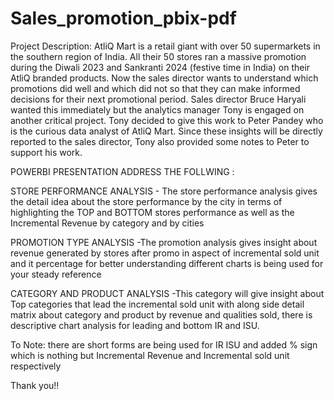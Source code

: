 # Sales_promotion_pbix-pdf
Project Description:
AtliQ Mart is a retail giant with over 50 supermarkets in the southern region of India. All their 50 stores ran a massive promotion during the Diwali 2023 and Sankranti 2024 (festive time in India) on their AtliQ branded products. Now the sales director wants to understand which promotions did well and which did not so that they can make informed decisions for their next promotional period.
Sales director Bruce Haryali wanted this immediately but the analytics manager Tony is engaged on another critical project. Tony decided to give this work to Peter Pandey who is the curious data analyst of AtliQ Mart. Since these insights will be directly reported to the sales director, Tony also provided some notes to Peter to support his work.

 POWERBI PRESENTATION ADDRESS THE FOLLWING :

STORE PERFORMANCE ANALYSIS - The store performance analysis gives the detail idea about the store performance by the city in terms of highlighting the TOP and BOTTOM  stores performance as well as the Incremental Revenue by category and by cities 

PROMOTION TYPE ANALYSIS -The promotion analysis gives insight about revenue generated by stores after promo in aspect of incremental sold unit and it percentage for better understanding different charts is being used for your steady reference  

CATEGORY AND PRODUCT ANALYSIS -This category will give insight about Top categories that lead the incremental sold unit with along side detail matrix about category and product by revenue and qualities sold, there is descriptive chart analysis for leading and bottom IR  and ISU.

To Note:	there are short forms are being used for IR ISU and added % sign which is nothing but Incremental Revenue and Incremental sold unit respectively 



Thank you!!
